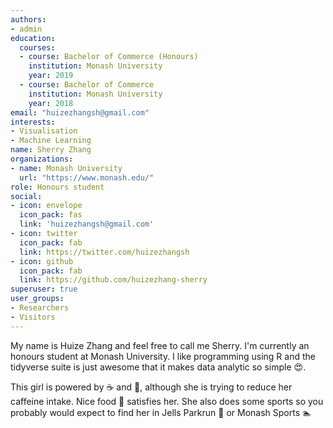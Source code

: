 ```yaml
---
authors:
- admin
education:
  courses:
  - course: Bachelor of Commerce (Honours)
    institution: Monash University
    year: 2019
  - course: Bachelor of Commerce
    institution: Monash University
    year: 2018
email: "huizezhangsh@gmail.com"
interests:
- Visualisation
- Machine Learning
name: Sherry Zhang
organizations:
- name: Monash University
  url: "https://www.monash.edu/"
role: Honours student
social:
- icon: envelope
  icon_pack: fas
  link: 'huizezhangsh@gmail.com'
- icon: twitter
  icon_pack: fab
  link: https://twitter.com/huizezhangsh
- icon: github
  icon_pack: fab
  link: https://github.com/huizezhang-sherry
superuser: true
user_groups:
- Researchers
- Visitors
---
```


My name is Huize Zhang and feel free to call me Sherry. I'm currently an honours student at Monash University. I like programming using R and the tidyverse suite is just awesome that it makes data analytic so simple :heart_eyes:. 


This girl is powered by :coffee: and :tea:, although she is trying to reduce her caffeine intake. Nice food :fork_and_knife: satisfies her. She also does some sports so you probably would expect to find her in Jells Parkrun :running: or Monash Sports :swimmer:

